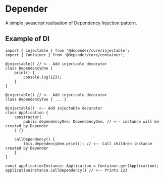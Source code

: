 # Depender
A simple javascript realisation of Dependency Injection pattern.


## Example of  DI


	import { injectable } from '@depender/core/injectable';
	import { Container } from '@depender/core/container';
	
	@injectable() // <-- Add injectable decorator
	class DependencyOne { 
        print() {
            console.log(123);
        }
	}
	
	@injectable() // <-- Add injectable decorator
	class DependencyTwo { ... }
	
    @injectable()  <-- Add injectable decorator
	class Application {  
	    constructor(
		    public dependencyOne: DependencyOne, // <-- instance will be created by Depender
		) {}

		callDependency() {
			this.dependencyOne.print(); // <-- Call children instance created by Depender
		}
	}
	
	const applicationInstance: Application = Container.get(Application);
	applicationInstance.callDependency() // <-- Prints 123
